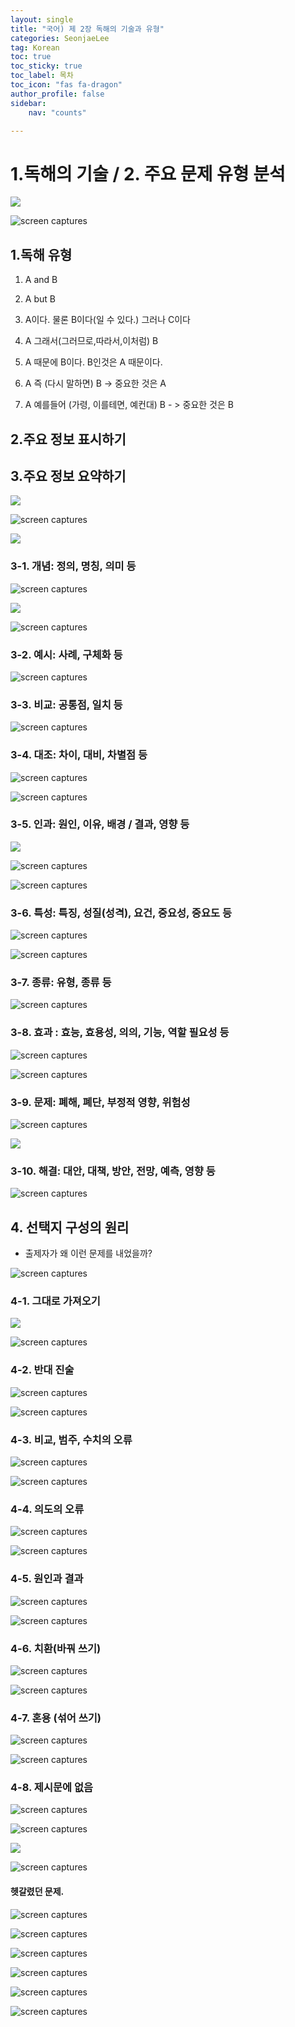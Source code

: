 ```yaml
---
layout: single
title: "국어) 제 2장 독해의 기술과 유형"
categories: SeonjaeLee
tag: Korean
toc: true
toc_sticky: true
toc_label: 목차
toc_icon: "fas fa-dragon"
author_profile: false
sidebar:
    nav: "counts"

---
```


# 1.독해의 기술 / 2. 주요 문제 유형 분석

![](../images/2023-07-14-21/2023-07-14-23-28-54-image.png)

![screen captures](https://dxsz4k2ia0fcw.cloudfront.net/public/capture_images/443f9e2016ab41478ba83d751292f8b3/8925ab43-6b38-44a3-8c38-5035cc5b8b54.png)

 

## 1.독해 유형

1. A and B

2. A but B

3. A이다. 물론 B이다(일 수 있다.) 그러나 C이다

4. A 그래서(그러므로,따라서,이처럼) B

5. A 때문에 B이다. B인것은 A 때문이다.

6. A 즉 (다시 말하면) B -> 중요한 것은 A

7. A 예를들어 (가령, 이를테면, 예컨대) B - > 중요한 것은 B



## 2.주요 정보 표시하기



## 3.주요 정보 요약하기

![](../images/2023-07-14-21/2023-07-14-23-47-12-image.png)

 ![screen captures](https://dxsz4k2ia0fcw.cloudfront.net/public/capture_images/443f9e2016ab41478ba83d751292f8b3/48a9abca-52f3-46cc-9d3a-e35cfda45878.png)

![](../images/2023-07-14-21/2023-07-14-23-51-35-image.png)



### 3-1. 개념: 정의, 명칭, 의미 등

![screen captures](https://dxsz4k2ia0fcw.cloudfront.net/public/capture_images/443f9e2016ab41478ba83d751292f8b3/80481f1c-033d-4854-a0bf-8c643c578f2a.png)

![](../images/2023-07-14-21/2023-07-15-00-01-04-image.png)

![screen captures](https://dxsz4k2ia0fcw.cloudfront.net/public/capture_images/443f9e2016ab41478ba83d751292f8b3/e1a7207d-40dd-44eb-a299-4ea73794dce3.png)

### 3-2. 예시: 사례, 구체화 등

![screen captures](https://dxsz4k2ia0fcw.cloudfront.net/public/capture_images/443f9e2016ab41478ba83d751292f8b3/9837cbb2-1ed1-4312-9581-8483f6f3bdd9.png)

### 3-3. 비교: 공통점, 일치 등

![screen captures](https://dxsz4k2ia0fcw.cloudfront.net/public/capture_images/443f9e2016ab41478ba83d751292f8b3/7fc4c4e6-e9e6-40b1-93eb-4f0f2b9b19ca.png)

### 3-4. 대조: 차이, 대비, 차별점 등

![screen captures](https://dxsz4k2ia0fcw.cloudfront.net/public/capture_images/443f9e2016ab41478ba83d751292f8b3/b2570d3e-7ebf-418c-bb79-caf940d76ba5.png)

![screen captures](https://dxsz4k2ia0fcw.cloudfront.net/public/capture_images/443f9e2016ab41478ba83d751292f8b3/372ac505-f731-411c-8347-ce9f470c4b22.png)

### 3-5. 인과: 원인, 이유, 배경 / 결과, 영향 등

![](../images/2023-07-14-21/2023-07-14-23-56-50-image.png)

![screen captures](https://dxsz4k2ia0fcw.cloudfront.net/public/capture_images/443f9e2016ab41478ba83d751292f8b3/26fd09a9-0084-49da-a72e-6268075bf2c4.png)

![screen captures](https://dxsz4k2ia0fcw.cloudfront.net/public/capture_images/443f9e2016ab41478ba83d751292f8b3/ff3036a5-fd6d-457a-92e7-360a269940ad.png)

### 3-6. 특성: 특징, 성질(성격), 요건, 중요성, 중요도 등

![screen captures](https://dxsz4k2ia0fcw.cloudfront.net/public/capture_images/443f9e2016ab41478ba83d751292f8b3/56330018-778f-48b1-9b61-569fe5db597a.png)

![screen captures](https://dxsz4k2ia0fcw.cloudfront.net/public/capture_images/443f9e2016ab41478ba83d751292f8b3/62832244-729b-4539-959f-9de622371109.png)

### 3-7. 종류: 유형, 종류 등

![screen captures](https://dxsz4k2ia0fcw.cloudfront.net/public/capture_images/443f9e2016ab41478ba83d751292f8b3/df910cc4-fc5c-4544-ac76-5a8f1604e595.png)

### 3-8. 효과 : 효능, 효용성, 의의, 기능, 역할 필요성 등

![screen captures](https://dxsz4k2ia0fcw.cloudfront.net/public/capture_images/443f9e2016ab41478ba83d751292f8b3/aa76fece-7103-4514-ad4f-bf689b3c83af.png)

![screen captures](https://dxsz4k2ia0fcw.cloudfront.net/public/capture_images/443f9e2016ab41478ba83d751292f8b3/451f1a04-6d06-4237-ae33-5007281081cc.png)

### 3-9. 문제: 폐해, 폐단, 부정적 영향, 위험성

![screen captures](https://dxsz4k2ia0fcw.cloudfront.net/public/capture_images/443f9e2016ab41478ba83d751292f8b3/aff2e324-c44e-4d8f-8511-649ae143861f.png)

![](../images/2023-07-14-21/2023-07-15-00-04-56-image.png)

### 3-10. 해결: 대안, 대책, 방안, 전망, 예측, 영향 등

![screen captures](https://dxsz4k2ia0fcw.cloudfront.net/public/capture_images/443f9e2016ab41478ba83d751292f8b3/13ba2165-bddb-4bcb-8a8e-61df8dc526ba.png)



## 4. 선택지 구성의 원리

- 출제자가 왜 이런 문제를 내었을까?

![screen captures](https://dxsz4k2ia0fcw.cloudfront.net/public/capture_images/443f9e2016ab41478ba83d751292f8b3/69f52762-6f14-471b-9fcc-7b09376e62b1.png)



### 4-1. 그대로 가져오기

![](../images/2023-07-14-21/2023-07-15-00-09-30-image.png)

![screen captures](https://dxsz4k2ia0fcw.cloudfront.net/public/capture_images/443f9e2016ab41478ba83d751292f8b3/b6cf9d89-ed98-46d6-b976-610814088919.png)

### 4-2. 반대 진술

![screen captures](https://dxsz4k2ia0fcw.cloudfront.net/public/capture_images/443f9e2016ab41478ba83d751292f8b3/5657aa72-949e-4af6-8262-0fb218593788.png)

![screen captures](https://dxsz4k2ia0fcw.cloudfront.net/public/capture_images/443f9e2016ab41478ba83d751292f8b3/8c0fa6f4-221d-4863-857a-95337babe523.png)



### 4-3. 비교, 범주, 수치의 오류

![screen captures](https://dxsz4k2ia0fcw.cloudfront.net/public/capture_images/443f9e2016ab41478ba83d751292f8b3/22148c45-1c13-44e7-bf7f-0be16c06bc60.png)

![screen captures](https://dxsz4k2ia0fcw.cloudfront.net/public/capture_images/443f9e2016ab41478ba83d751292f8b3/0739296f-0409-4d3e-8d4f-61051d68de70.png)



### 4-4. 의도의 오류

![screen captures](https://dxsz4k2ia0fcw.cloudfront.net/public/capture_images/443f9e2016ab41478ba83d751292f8b3/fda78c1a-225f-4607-9898-74b904bd0a4d.png)

![screen captures](https://dxsz4k2ia0fcw.cloudfront.net/public/capture_images/443f9e2016ab41478ba83d751292f8b3/356f9078-1b0f-4c9f-a5eb-08866ac1c774.png)



### 4-5. 원인과 결과

![screen captures](https://dxsz4k2ia0fcw.cloudfront.net/public/capture_images/443f9e2016ab41478ba83d751292f8b3/fe514e82-4645-4236-9acf-7b9a54c66386.png)

![screen captures](https://dxsz4k2ia0fcw.cloudfront.net/public/capture_images/443f9e2016ab41478ba83d751292f8b3/6740c702-564b-43c9-973f-99f56b6ec1cc.png)



### 4-6. 치환(바꿔 쓰기)

![screen captures](https://dxsz4k2ia0fcw.cloudfront.net/public/capture_images/443f9e2016ab41478ba83d751292f8b3/56b6b162-c0a6-42df-9d06-4dc2969c5afc.png)

![screen captures](https://dxsz4k2ia0fcw.cloudfront.net/public/capture_images/443f9e2016ab41478ba83d751292f8b3/a0dc519f-e020-452b-8548-d2bc5b29d030.png)



### 4-7. 혼용 (섞어 쓰기)

![screen captures](https://dxsz4k2ia0fcw.cloudfront.net/public/capture_images/443f9e2016ab41478ba83d751292f8b3/e4fa9c36-cbb2-439e-9ada-2fd8068b3871.png)

![screen captures](https://dxsz4k2ia0fcw.cloudfront.net/public/capture_images/443f9e2016ab41478ba83d751292f8b3/bb3c85ee-5b6a-43f5-b15e-3b5a418c1b7c.png)



### 4-8. 제시문에 없음

![screen captures](https://dxsz4k2ia0fcw.cloudfront.net/public/capture_images/443f9e2016ab41478ba83d751292f8b3/50489d2a-a2a5-483d-b17e-daaeaab642f2.png)

![screen captures](https://dxsz4k2ia0fcw.cloudfront.net/public/capture_images/443f9e2016ab41478ba83d751292f8b3/580be1ce-135e-44ed-8fee-e8c84feac81e.png)

![](../images/2023-07-14-21/2023-07-15-00-21-53-image.png)

 ![screen captures](https://dxsz4k2ia0fcw.cloudfront.net/public/capture_images/443f9e2016ab41478ba83d751292f8b3/73867a73-e29d-4c2a-a8d6-524d97d36617.png)

#### **헷갈렸던 문제.**

![screen captures](https://dxsz4k2ia0fcw.cloudfront.net/public/capture_images/443f9e2016ab41478ba83d751292f8b3/89af803e-ffef-4f3d-a22a-aba2d58a1275.png)

![screen captures](https://dxsz4k2ia0fcw.cloudfront.net/public/capture_images/443f9e2016ab41478ba83d751292f8b3/9b734f96-0abc-435b-bc0d-76bf8c06c020.png)



![screen captures](https://dxsz4k2ia0fcw.cloudfront.net/public/capture_images/443f9e2016ab41478ba83d751292f8b3/b381a8ca-7bbf-4391-9e75-2fc007aadf99.png)

![screen captures](https://dxsz4k2ia0fcw.cloudfront.net/public/capture_images/443f9e2016ab41478ba83d751292f8b3/77068a5a-508f-470a-a1b2-b1ca12522ffc.png)

![screen captures](https://dxsz4k2ia0fcw.cloudfront.net/public/capture_images/443f9e2016ab41478ba83d751292f8b3/32925fb1-b913-4c16-b0e3-39d4914b31ca.png)

![screen captures](https://dxsz4k2ia0fcw.cloudfront.net/public/capture_images/443f9e2016ab41478ba83d751292f8b3/4a627030-4f58-4551-b624-a825e287768c.png)